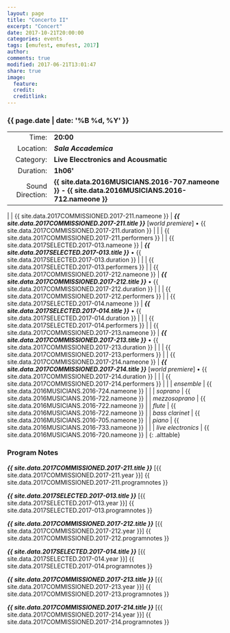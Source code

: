 ```yaml
---
layout: page
title: "Concerto II"
excerpt: "Concert"
date: 2017-10-21T20:00:00
categories: events
tags: [emufest, emufest, 2017]
author:
comments: true
modified: 2017-06-21T13:01:47
share: true
image:
  feature:
  credit:
  creditlink:
---
```


### {{ page.date | date: '%B %d, %Y' }}

|  |  |
|------------:|:------------|
| Time: | **20:00** |
| Location: | ***Sala Accademica*** |
| Category: | **Live Elecctronics and Acousmatic** |
| Duration: | **1h06'** |
| Sound Direction: | **{{ site.data.2016MUSICIANS.2016-707.nameone }} - {{ site.data.2016MUSICIANS.2016-712.nameone }}** |
|
| {{ site.data.2017COMMISSIONED.2017-211.nameone }} | ***{{ site.data.2017COMMISSIONED.2017-211.title }}*** [_world premiere_] • {{ site.data.2017COMMISSIONED.2017-211.duration }} |
|  | {{ site.data.2017COMMISSIONED.2017-211.performers }} |
| {{ site.data.2017SELECTED.2017-013.nameone }} | ***{{ site.data.2017SELECTED.2017-013.title }}*** • {{ site.data.2017SELECTED.2017-013.duration }} |
|  | {{ site.data.2017SELECTED.2017-013.performers }} |
| {{ site.data.2017COMMISSIONED.2017-212.nameone }} | ***{{ site.data.2017COMMISSIONED.2017-212.title }}*** • {{ site.data.2017COMMISSIONED.2017-212.duration }} |
|  | {{ site.data.2017COMMISSIONED.2017-212.performers }} |
| {{ site.data.2017SELECTED.2017-014.nameone }} | ***{{ site.data.2017SELECTED.2017-014.title }}*** • {{ site.data.2017SELECTED.2017-014.duration }} |
|  | {{ site.data.2017SELECTED.2017-014.performers }} |
| {{ site.data.2017COMMISSIONED.2017-213.nameone }} | ***{{ site.data.2017COMMISSIONED.2017-213.title }}*** • {{ site.data.2017COMMISSIONED.2017-213.duration }} |
|  | {{ site.data.2017COMMISSIONED.2017-213.performers }} |
| {{ site.data.2017COMMISSIONED.2017-214.nameone }} | ***{{ site.data.2017COMMISSIONED.2017-214.title }}*** [_world premiere_] • {{ site.data.2017COMMISSIONED.2017-214.duration }} |
|  | {{ site.data.2017COMMISSIONED.2017-214.performers }} |
|
|  *ensemble* | {{ site.data.2016MUSICIANS.2016-724.nameone }} |
|
|  *soprano* | {{ site.data.2016MUSICIANS.2016-722.nameone }} |
|  *mezzosoprano* | {{ site.data.2016MUSICIANS.2016-722.nameone }} |
|  *flute* | {{ site.data.2016MUSICIANS.2016-722.nameone }} |
|  *bass clarinet* | {{ site.data.2016MUSICIANS.2016-705.nameone }} |
|  *piano* | {{ site.data.2016MUSICIANS.2016-733.nameone }} |
|
|  *live electronics* |  {{ site.data.2016MUSICIANS.2016-720.nameone }} |
{: .alttable}


### Program Notes

***{{ site.data.2017COMMISSIONED.2017-211.title }}*** [{{ site.data.2017COMMISSIONED.2017-211.year }}] {{ site.data.2017COMMISSIONED.2017-211.programnotes }}

***{{ site.data.2017SELECTED.2017-013.title }}*** [{{ site.data.2017SELECTED.2017-013.year }}] {{ site.data.2017SELECTED.2017-013.programnotes }}

***{{ site.data.2017COMMISSIONED.2017-212.title }}*** [{{ site.data.2017COMMISSIONED.2017-212.year }}] {{ site.data.2017COMMISSIONED.2017-212.programnotes }}

***{{ site.data.2017SELECTED.2017-014.title }}*** [{{ site.data.2017SELECTED.2017-014.year }}] {{ site.data.2017SELECTED.2017-014.programnotes }}

***{{ site.data.2017COMMISSIONED.2017-213.title }}*** [{{ site.data.2017COMMISSIONED.2017-213.year }}] {{ site.data.2017COMMISSIONED.2017-213.programnotes }}

***{{ site.data.2017COMMISSIONED.2017-214.title }}*** [{{ site.data.2017COMMISSIONED.2017-214.year }}] {{ site.data.2017COMMISSIONED.2017-214.programnotes }}

